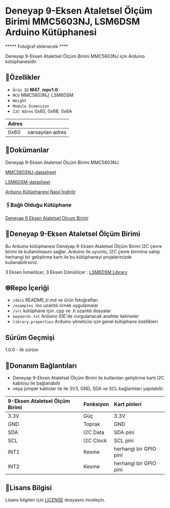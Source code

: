 # Deneyap 9-Eksen Ataletsel Ölçüm Birimi MMC5603NJ, LSM6DSM Arduino Kütüphanesi

***** Fotoğraf eklenecek ****

Deneyap 9-Eksen Ataletsel Ölçüm Birimi MMC5603NJ için Arduino kütüphanesidir.

## :mag_right:Özellikler 
- `Ürün ID` **M47**, **mpv1.0**
- `MCU` MMC5603NJ, LSM6DSM
- `Weight` 
- `Module Dimension`
- `I2C Adres` 0x60, 0x6B, 0x6A

| Adres |  | 
| :---      | :---     |
| 0x60 | varsayılan adres |

## :closed_book:Dokümanlar
Deneyap 9-Eksen Ataletsel Ölçüm Birimi MMC5603NJ

[MMC5603NJ-datasheet](https://media.digikey.com/pdf/Data%20Sheets/MEMSIC%20PDFs/MMC5603NJ_RevB_7-12-18.pdf)

[LSM6DSM-datasheet](https://www.st.com/resource/en/datasheet/lsm6dsm.pdf)

[Arduino Kütüphanesi Nasıl İndirilir](https://docs.arduino.cc/software/ide-v1/tutorials/installing-libraries)

### :paperclips:Bağlı Olduğu Kütüphane
[Deneyap 6 Eksen Alaletsel Olcum Birimi](https://github.com/deneyapkart/deneyap-6-eksen-ataletsel-olcum-birimi-arduino-library)

## :pushpin:Deneyap 9-Eksen Ataletsel Ölçüm Birimi
Bu Arduino kütüphanesi Deneyap 9-Eksen Ataletsel Ölçüm Birimi I2C çevre birimi ile kullanılmasını sağlar. Arduino ile uyumlu, I2C çevre birimine sahip herhangi bir geliştirme kartı ile bu kütüphaneyi projelerinizde kullanabilirsiniz. 

3 Eksen İvmeölçer, 3 Eksen Dönüölçer : [LSM6DSM Library](https://github.com/deneyapkart/deneyap-6-eksen-ataletsel-olcum-birimi-arduino-library)

## :globe_with_meridians:Repo İçeriği
- `/docs` README_tr.md ve ürün fotoğrafları
- `/examples` .ino uzantılı örnek uygulamalar
- `/src` kütüphane için .cpp ve .h uzantılı dosyalar
- `keywords.txt` Arduino IDE'de vurgulanacak anahtar kelimeler
- `library.properties` Arduino yöneticisi için genel kütüphane özellikleri

## Sürüm Geçmişi
1.0.0 - ilk sürüm

## :rocket:Donanım Bağlantıları
- Deneyap 9-Eksen Ataletsel Ölçüm Birimi ile kullanılan geliştirme kartı I2C kablosu ile bağlanabilir
- veya jumper kablolar ile ile 3V3, GND, SDA ve SCL bağlantıları yapılabilir. 

|9-Eksen Ataletsel Ölçüm Birimi| Fonksiyon| Kart pinleri |
| :---     | :---   |   :---  |
| 3.3V     | Güç    | 3.3V    |
| GND      | Toprak |GND      |
| SDA      | I2C Data  | SDA pini |
| SCL      | I2C Clock | SCL pini|
|INT1 | Kesme | herhangi bir GPIO pini |
|INT2  | Kesme | herhangi bir GPIO pini |

## :bookmark_tabs:Lisans Bilgisi 
Lisans bilgileri için [LICENSE](https://github.com/deneyapkart/deneyap-9-eksen-ataletsel-olcum-birimi-arduino-library/blob/master/LICENSE) dosyasını inceleyin.
